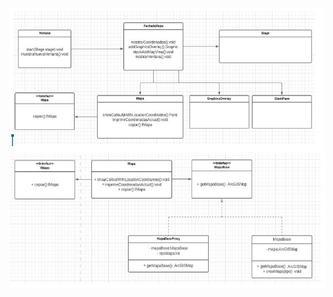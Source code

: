 ![Image text](https://github.com/Rapael01/Laboratorio4/blob/omar-caballero/ejercicio1-1.JPG)
![Image text](https://github.com/Rapael01/Laboratorio4/blob/omar-caballero/ejercicio1-2.JPG)
